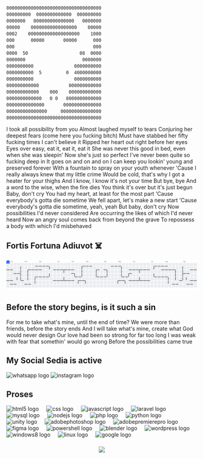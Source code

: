                
                                     
 `00000000000000000000000000000000000`<br>
 `000000000  0000000000000  000000000`<br>
 `0000000   000000000000000   0000000`<br> 
 `00000    00000000000000000    00000`<br> 
 `0002    0000000000000000000    1000`<br> 
 `000      00000       00000      000`<br> 
 `000                             000`<br> 
 `0000  50                   08  0000`<br> 
 `0000000                     0000000`<br> 
 `0000000000               0000000000`<br> 
 `0000000000  5         0  4000000000`<br> 
 `0000000000               0000000000`<br> 
 `000000000000           000000000000`<br> 
 `000000000000    000    000000000000`<br> 
 `0000000000000   0 0   8000000000000`<br> 
 `00000000000000       00000000000000`<br> 
 `000000000000000     000000000000000`<br> 
 `00000000000000000000000000000000000`<br> 
                                                                                               

 
                                                                                      
                                                                                                                                                             
 
                                                                                                    




I took all possibility from you
Almost laughed myself to tears
Conjuring her deepest fears (come here you fucking bitch)
Must have stabbed her fifty fucking times
I can't believe it
Ripped her heart out right before her eyes
Eyes over easy, eat it, eat it, eat it
She was never this good in bed, even when she was sleepin'
Now she's just so perfect I've never been quite so fucking deep in
It goes on and on and on
I can keep you lookin' young and preserved forever
With a fountain to spray on your youth whenever
'Cause I really always knew that my little crime
Would be cold, that's why I got a heater for your thighs
And I know, I know it's not your time
But bye, bye
And a word to the wise, when the fire dies
You think it's over but it's just begun
Baby, don't cry
You had my heart, at least for the most part
'Cause everybody's gotta die sometime
We fell apart, let's make a new start
'Cause everybody's gotta die sometime, yeah, yeah
But baby, don't cry
Now possibilities I'd never considered
Are occurring the likes of which I'd never heard
Now an angry soul comes back from beyond the grave
To repossess a body with which I'd misbehaved

## 

## Fortis Fortuna Adiuvot ☠️

<picture>
  <source media="(prefers-color-scheme: dark)" srcset="https://raw.githubusercontent.com/akmalfaris/akmalfaris/output/pacman-contribution-graph-dark.svg">
  <source media="(prefers-color-scheme: light)" srcset="https://raw.githubusercontent.com/akmalfaris/akmalfaris/output/pacman-contribution-graph.svg">
  <img alt="pacman contribution graph" src="https://raw.githubusercontent.com/akmalfaris/akmalfaris/output/pacman-contribution-graph.svg">
</picture>

## Before the story begins, is it such a sin
For me to take what's mine, until the end of time?
We were more than friends, before the story ends
And I will take what's mine, create what God would never design
Our love had been so strong for far too long
I was weak with fear that somethin' would go wrong
Before the possibilities came true




## My Social Sedia is active
<div align="left">
  <img src="https://raw.githubusercontent.com/maurodesouza/profile-readme-generator/master/src/assets/icons/social/whatsapp/default.svg" width="52" height="40" alt="whatsapp logo"  />
  <img src="https://raw.githubusercontent.com/maurodesouza/profile-readme-generator/master/src/assets/icons/social/instagram/default.svg" width="52" height="40" alt="instagram logo"  />
</div>

## Proses

<div align="left">
  <img src="https://cdn.jsdelivr.net/gh/devicons/devicon/icons/html5/html5-original.svg" height="40" alt="html5 logo"  />
  <img width="12" />
  <img src="https://skillicons.dev/icons?i=css" height="40" alt="css logo"  />
  <img width="12" />
  <img src="https://skillicons.dev/icons?i=js" height="40" alt="javascript logo"  />
  <img width="12" />
  <img src="https://cdn.simpleicons.org/laravel/FF2D20" height="40" alt="laravel logo"  />
  <img width="12" />
  <img src="https://cdn.simpleicons.org/mysql/4479A1" height="40" alt="mysql logo"  />
  <img width="12" />
  <img src="https://cdn.jsdelivr.net/gh/devicons/devicon/icons/nodejs/nodejs-original.svg" height="40" alt="nodejs logo"  />
  <img width="12" />
  <img src="https://cdn.simpleicons.org/php/777BB4" height="40" alt="php logo"  />
  <img width="12" />
  <img src="https://skillicons.dev/icons?i=py" height="40" alt="python logo"  />
  <img width="12" />
  <img src="https://cdn.jsdelivr.net/gh/devicons/devicon/icons/unity/unity-original.svg" height="40" alt="unity logo"  />
  <img width="12" />
  <img src="https://skillicons.dev/icons?i=ps" height="40" alt="adobephotoshop logo"  />
  <img width="12" />
  <img src="https://skillicons.dev/icons?i=pr" height="40" alt="adobepremierepro logo"  />
  <img width="12" />
  <img src="https://skillicons.dev/icons?i=figma" height="40" alt="figma logo"  />
  <img width="12" />
  <img src="https://skillicons.dev/icons?i=powershell" height="40" alt="powershell logo"  />
  <img width="12" />
  <img src="https://skillicons.dev/icons?i=blender" height="40" alt="blender logo"  />
  <img width="12" />
  <img src="https://cdn.jsdelivr.net/gh/devicons/devicon/icons/wordpress/wordpress-original.svg" height="40" alt="wordpress logo"  />
  <img width="12" />
  <img src="https://cdn.jsdelivr.net/gh/devicons/devicon/icons/windows8/windows8-original.svg" height="40" alt="windows8 logo"  />
  <img width="12" />
  <img src="https://cdn.jsdelivr.net/gh/devicons/devicon/icons/linux/linux-original.svg" height="40" alt="linux logo"  />
  <img width="12" />
  <img src="https://cdn.jsdelivr.net/gh/devicons/devicon/icons/google/google-original.svg" height="40" alt="google logo"  />
</div>

###

###

<div align="center">
  <img src="https://visitor-badge.laobi.icu/badge?page_id=akmalfaris.akmalfaris&"  />
</div>

